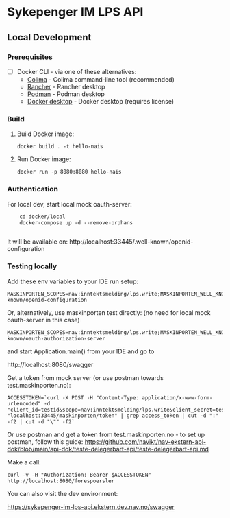 # Sykepenger IM LPS API

## Local Development

### Prerequisites

- [ ] Docker CLI - via one of these alternatives:
   - [Colima](https://github.com/abiosoft/colima) - Colima command-line tool (recommended)
   - [Rancher](https://rancherdesktop.io) - Rancher desktop
   - [Podman](https://podman-desktop.io) - Podman desktop
   - [Docker desktop](https://www.docker.com/products/docker-desktop/) - Docker desktop (requires license)

### Build

1. Build Docker image:

    ```shell
    docker build . -t hello-nais
    ```

2. Run Docker image:

    ```shell
    docker run -p 8080:8080 hello-nais
    ```

### Authentication

For local dev, start local mock oauth-server:
```
    cd docker/local
    docker-compose up -d --remove-orphans
    
```
It will be available on: http://localhost:33445/.well-known/openid-configuration

### Testing locally


Add these env variables to your IDE run setup:

```
MASKINPORTEN_SCOPES=nav:inntektsmelding/lps.write;MASKINPORTEN_WELL_KNOWN_URL=http://localhost:33445/maskinporten/.well-known/openid-configuration
```

Or, alternatively, use maskinporten test directly: (no need for local mock oauth-server in this case)
```
MASKINPORTEN_SCOPES=nav:inntektsmelding/lps.write;MASKINPORTEN_WELL_KNOWN_URL=https://test.maskinporten.no/.well-known/oauth-authorization-server
```
and start Application.main() from your IDE and go to

http://localhost:8080/swagger

Get a token from mock server (or use postman towards test.maskinporten.no):
```
ACCESSTOKEN=`curl -X POST -H "Content-Type: application/x-www-form-urlencoded" -d "client_id=testid&scope=nav:inntektsmelding/lps.write&client_secret=testpwd&grant_type=client_credentials" "localhost:33445/maskinporten/token" | grep access_token | cut -d ":" -f2 | cut -d "\"" -f2`
```

Or use postman and get a token from test.maskinporten.no - to set up postman, follow this guide:
https://github.com/navikt/nav-ekstern-api-dok/blob/main/api-dok/teste-delegerbart-api/teste-delegerbart-api.md

Make a call:
```
curl -v -H "Authorization: Bearer $ACCESSTOKEN" http://localhost:8080/forespoersler
```

You can also visit the dev environment:

https://sykepenger-im-lps-api.ekstern.dev.nav.no/swagger


